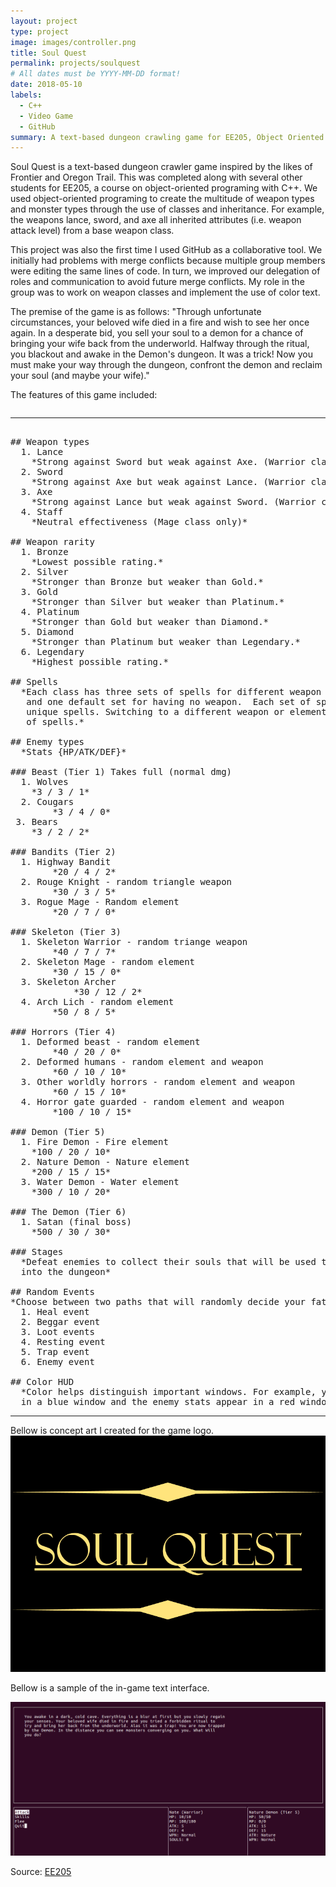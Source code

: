 ```yaml
---
layout: project
type: project
image: images/controller.png
title: Soul Quest
permalink: projects/soulquest
# All dates must be YYYY-MM-DD format!
date: 2018-05-10
labels:
  - C++
  - Video Game
  - GitHub
summary: A text-based dungeon crawling game for EE205, Object Oriented Programing in C++.
---
```


Soul Quest is a text-based dungeon crawler game inspired by the likes of Frontier and Oregon Trail. This was completed along with several other students for EE205, a course on object-oriented programing with C++. We used object-oriented programing to create the multitude of weapon types and monster types through the use of classes and inheritance. For example, the weapons lance, sword, and axe all inherited attributes (i.e. weapon attack level) from a base weapon class.

This project was also the first time I used GitHub as a collaborative tool. We initially had problems with merge conflicts because multiple group members were editing the same lines of code. In turn, we improved our delegation of roles and communication to avoid future merge conflicts. My role in the group was to work on weapon classes and implement the use of color text.

The premise of the game is as follows: "Through unfortunate circumstances, your beloved wife died in a fire and wish to see her once again. In a desperate bid, you sell your soul to a demon for a chance of bringing your wife back from the underworld. Halfway through the ritual, you blackout and awake in the Demon's dungeon. It was a trick! Now you must make your way through the dungeon, confront the demon and reclaim your soul (and maybe your wife)."

The features of this game included:

<pre>
<hr>
## Weapon types
  1. Lance  
    *Strong against Sword but weak against Axe. (Warrior class only)*
  2. Sword  
    *Strong against Axe but weak against Lance. (Warrior class only)*
  3. Axe 
    *Strong against Lance but weak against Sword. (Warrior class only)*
  4. Staff
    *Neutral effectiveness (Mage class only)*

## Weapon rarity
  1. Bronze  
    *Lowest possible rating.*
  2. Silver 
    *Stronger than Bronze but weaker than Gold.*
  3. Gold  
    *Stronger than Silver but weaker than Platinum.*
  4. Platinum 
    *Stronger than Gold but weaker than Diamond.*
  5. Diamond
    *Stronger than Platinum but weaker than Legendary.*
  6. Legendary  
    *Highest possible rating.*

## Spells
  *Each class has three sets of spells for different weapon and element types
   and one default set for having no weapon.  Each set of spells has four different
   unique spells. Switching to a different weapon or element type will change your set
   of spells.*

## Enemy types
  *Stats {HP/ATK/DEF}*

### Beast (Tier 1) Takes full (normal dmg)  
  1. Wolves  
	*3 / 3 / 1*
  2. Cougars  
    	*3 / 4 / 0*
 3. Bears 
	*3 / 2 / 2*

### Bandits (Tier 2)  
  1. Highway Bandit  
		*20 / 4 / 2*
  2. Rouge Knight - random triangle weapon  
		*30 / 3 / 5*
  3. Rogue Mage - Random element  
		*20 / 7 / 0*

### Skeleton (Tier 3)  
  1. Skeleton Warrior - random triange weapon  
		*40 / 7 / 7*
  2. Skeleton Mage - random element  
		*30 / 15 / 0*
  3. Skeleton Archer
    		*30 / 12 / 2*
  4. Arch Lich - random element 
		*50 / 8 / 5*

### Horrors (Tier 4)  
  1. Deformed beast - random element  
		*40 / 20 / 0*
  2. Deformed humans - random element and weapon  
		*60 / 10 / 10*
  3. Other worldly horrors - random element and weapon  
		*60 / 15 / 10*
  4. Horror gate guarded - random element and weapon  
		*100 / 10 / 15*

### Demon (Tier 5)
  1. Fire Demon - Fire element  
    *100 / 20 / 10*  
  2. Nature Demon - Nature element  
    *200 / 15 / 15*  
  3. Water Demon - Water element  
    *300 / 10 / 20*  

### The Demon (Tier 6)
  1. Satan (final boss) 
    *500 / 30 / 30*  

### Stages
  *Defeat enemies to collect their souls that will be used to move on further
  into the dungeon*

## Random Events
*Choose between two paths that will randomly decide your fate*
  1. Heal event
  2. Beggar event
  3. Loot events
  4. Resting event
  5. Trap event
  6. Enemy event

## Color HUD
  *Color helps distinguish important windows. For example, your stats appear
  in a blue window and the enemy stats appear in a red window*
</pre>
<hr>
Bellow is concept art I created for the game logo.

<img class="ui image" src="../images/soulquest.png">

Bellow is a sample of the in-game text interface.

<img class="ui image" src="../images/soulquestin.png">
 
Source: <a href="https://github.com/chriswon98/EE205/tree/master/Final/project"><i class="large github icon"></i>EE205</a>
